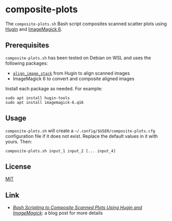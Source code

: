 # composite-plots #

<!-- Bash script that composites scanned scatter plots using Hugin and
ImageMagick 6 -->

The `composite-plots.sh` Bash script composites scanned scatter plots using
[Hugin](https://hugin.sourceforge.io/) and [ImageMagick
6](https://legacy.imagemagick.org/).

## Prerequisites ##

`composite-plots.sh` has been tested on Debian on WSL and uses the following
packages:

  * [`align_image_stack`](https://wiki.panotools.org/Align_image_stack) from
    Hugin to align scanned images
  * ImageMagick 6 to convert and composite aligned images

Install each package as needed.  For example:

``` shell
sudo apt install hugin-tools
sudo apt install imagemagick-6.q16
```

## Usage ##

`composite-plots.sh` will create a `~/.config/$USER/composite-plots.cfg`
configuration file if it does not exist.  Replace the default values in it with
yours.  Then:

``` shell
composite-plots.sh input_1 input_2 [... input_4]
```

## License ##

[MIT](LICENSE.md)

## Link ##

  * [*Bash Scripting to Composite Scanned Plots Using Hugin and
    ImageMagick*](https://carmine560.blogspot.com/2018/07/automatically-composite-scanned-scatter.html):
    a blog post for more details
